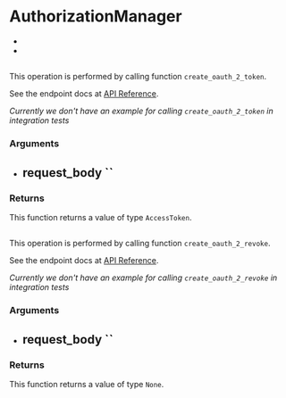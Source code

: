# AuthorizationManager

- [](#)
- [](#)

##

This operation is performed by calling function `create_oauth_2_token`.

See the endpoint docs at
[API Reference](https://developer.box.com/reference//).

_Currently we don't have an example for calling `create_oauth_2_token` in integration tests_

### Arguments

- request_body ``
  -

### Returns

This function returns a value of type `AccessToken`.

##

This operation is performed by calling function `create_oauth_2_revoke`.

See the endpoint docs at
[API Reference](https://developer.box.com/reference//).

_Currently we don't have an example for calling `create_oauth_2_revoke` in integration tests_

### Arguments

- request_body ``
  -

### Returns

This function returns a value of type `None`.
